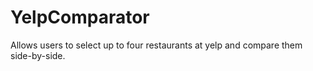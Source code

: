 YelpComparator
==============

Allows users to select up to four restaurants at yelp and compare them side-by-side.